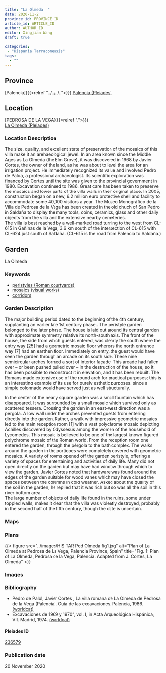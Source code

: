 ```yaml
---
title: "La Olmeda  "
date: 2020-11-2
province_id: PROVINCE_ID
article_id: ARTICLE_ID
author: AUTHOR_ID
editor: Xingjian Wang
draft: true

categories:
 - "Hispania Tarraconensis"
tags:
  - ""
---
```


## Province

[Palencia]({{<relref "../../../..">}})
[Palencia (Pleiades)](https://pleiades.stoa.org/places/236591)

<!--### Province Description-->


## Location

[PEDROSA DE LA VEGA]({{<relref ".">}}) \
[La Olmeda (Pleiades)](https://pleiades.stoa.org/places/236579)

### Location Description
The size, quality, and excellent state of preservation of the mosaics of this villa make it an arehaeological jewel.  In an area known since the Middle Ages as La Olmeda (the Elm Grove), it was discovered in 1968 by Javier Cortes, the owner of the land, as he was about to level the area for an irrigation project.  He immediately recognized its value and involved Pedro de Paloa, a professional archaeologist. Its scientific exploration was financed by Cortes until the site was given to the provincial government  in 1980.  Excavation continued to 1986.  Great care has been taken to preserve the mosaics and lower parts of the villa walls in their original place.  In 2005, construction began on a new, 6.2 million euro protective shell and facility to accommodate some 40,000 visitors a year.  The Museo Monográfico de la Villa de Pedrosa de la Vega has been created in the old chuch of San Pedro in Saldaña to display the many tools, coins, ceramics, glass and other daily objects from the villa and the extensive nearby cemeteries.  
The villa is best reached by a well-marked road turning to the west from CL-615 in Gañinas de la Vega, 3.6 km south of the intersection of CL-615 with CL-624 just south of Saldaña. (CL-615 is the road from Palencia to Saldaña.)

<!-- LEAVE THIS BLANK FOR NOW -->

<!--## Sublocation-->

<!--
[AREA WITHIN LOCATION, LIKE “PALATINE HILL”](GEOREFERENCE LINK)
A sublocation is any area larger than an individual garden, but located within a location. I would always try to include a link to a controlled vocabulary here if possible. This ID may well be different from the Garden ID, e.g., Pompeii versus a Garden in one of the houses which has its own Pleiades ID.
-->

<!--### Sublocation Description-->

<!-- DESCRIPTION -->

## Garden
La Olmeda  

### Keywords
- [peristyles (Roman courtyards)](http://vocab.getty.edu/page/aat/300080971)
- [mosaics (visual works)](http://vocab.getty.edu/page/aat/300015342)
- [corridors](http://vocab.getty.edu/page/aat/300004294)

### Garden Description
The major building period dated to the beginning of the 4th century, supplanting an earlier late 1st century phase.. The peristyle garden belonged to the later phase.  The house is laid out around its central garden with approximate symmetry relative its north-south axis.  The front of the house, the side from which guests entered, was clearly the south where the entry way [25] had a geometric mosaic floor whereas the north entrance way [7] had an earthen floor.  Immediately on entry, the guest would have seen the garden through an arcade on its south side.  These nine semicircular arches formed a sort of interior façade.  This arcade had fallen over – or been pushed pulled over – in the destruction of the house, so it has been possible to reconstruct it in elevation, and it has been rebuilt.  The Romans made extensive use of the round arch for practical purposes; this is an interesting example of its use for purely esthetic purposes, since a simple colonnade would have served just as well structurally.

In the center of the nearly square garden was a small fountain which has disappeared.  It was surrounded by a small mosaic which survived only as scattered tessera.  Crossing the garden in an east-west direction was a pergola. A low wall under the arches prevented guests from entering directly into the garden.  Rather, a walk with impressive geometric mosaics led to the main reception room [1] with a vast polychrome mosaic depicting Achilles discovered by Odyssesus among the women of the household of Lycomedes. This mosaic is believed to be one of the largest known figured polychrome mosaic of the Roman world. From the reception room one entered the garden, through the pérgola to the bath complex.  The walks around the garden in the porticoes were completely covered with geometric mosaics.  A variety of rooms opened off the garden peristyle, offering a variety of spaces for entertaining and activities of daily life. Many did not open directly on the garden but may have had window through which to view the garden.
Javier Cortes noted that hardware was found around the edges of the garden suitable for wood vanes which may have closed the spaces between the columns in cold weather.  Asked about the quality of the soil in the garden, he replied that it was rich but so was all the soil in this river bottom area.   
The large number of objects of daily life found in the ruins, some under toppled walls, makes it clear that the villa was violently destroyed, probably in the second half of the fifth century, though the date is uncertain.  

### Maps

<!--
{{< figure src="IMG_URL" alt="ALT_TEXT" title="CAPTION" >}}
-->

### Plans

{{< figure src="../images/HIS TAR Ped Olmeda fig1.jpg" alt="Plan of La Olmeda at Pedrosa de La Vega, Palencia Province, Spain" title="Fig. 1: Plan of La Olmeda, Pedrosa de la Vega, Palencia.  Adapted from J. Cortes, La Olmeda" >}}

### Images

<!--
{{< figure src="IMG_URL" alt="ALT_TEXT" title="CAPTION" >}}
-->

<!--### Dates-->


### Bibliography
- Pedro de Palol, Javier Cortes , La villa romana de La Olmeda de Pedrosa de la Vega (Palencia). Guía de las excavaciones. Palencia, 1986. [(worldcat)](http://www.worldcat.org/oclc/435246224)
- Excavaciones de 1969 y 1970”, vol. I, in Acta Arqueológica Hispánica, VII. Madrid, 1974. [(worldcat)](http://www.worldcat.org/oclc/183400557)

<!--#### Periodo ID-->

<!-- [PERIODO_ID](https://pleiades.stoa.org/places/PLEIADES_ID) -->

#### Pleiades ID

[236579](https://pleiades.stoa.org/places/236579)

<!--#### TGN ID
[7031751](http://vocab.getty.edu/page/tgn/7031751) -->

<!--### Contributor-->


### Publication date
20 November 2020

<!--### Related articles-->

<!-- Links to other related articles. Leave blank for now -->
